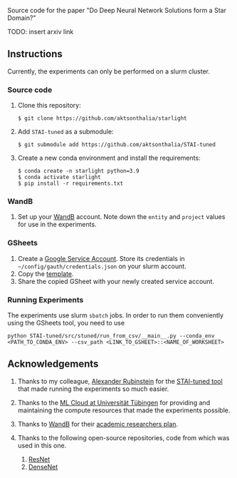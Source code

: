 Source code for the paper "Do Deep Neural Network Solutions form a Star Domain?"

TODO: insert arxiv link

## Instructions

Currently, the experiments can only be performed on a slurm cluster. 

### Source code

1. Clone this repository:

    ```
    $ git clone https://github.com/aktsonthalia/starlight
    ```
1. Add `STAI-tuned` as a submodule:

    ```
    $ git submodule add https://github.com/aktsonthalia/STAI-tuned
    ```
1. Create a new conda environment and install the requirements:

    ```
    $ conda create -n starlight python=3.9
    $ conda activate starlight
    $ pip install -r requirements.txt
    ```

### WandB

1. Set up your [WandB](https://wandb.ai) account. Note down the `entity` and `project` values for use in the experiments.

### GSheets

1. Create a [Google Service Account](https://support.google.com/a/answer/7378726?hl=en). Store its credentials in `~/config/gauth/credentials.json` on your slurm account.
2. Copy the [template](https://docs.google.com/spreadsheets/d/1yUZd8F9TncKoWxkTS_WtCtXiPOEwnjCssiJyOU2I9gc/edit#gid=727279666).
3. Share the copied GSheet with your newly created service account.

### Running Experiments

The experiments use slurm `sbatch` jobs. In order to run them conveniently using the GSheets tool, you need to use 

```
python STAI-tuned/src/stuned/run_from_csv/__main__.py --conda_env <PATH_TO_CONDA_ENV> --csv_path <LINK_TO_GSHEET>::<NAME_OF_WORKSHEET> 
```

## Acknowledgements

1. Thanks to my colleague, [Alexander Rubinstein](https://github.com/alexanderRubinstein/) for the [STAI-tuned tool](https://github.com/AlexanderRubinstein/STAI-tuned) that made running the experiments so much easier.

1. Thanks to the [ML Cloud at Universität Tübingen](https://portal.mlcloud.uni-tuebingen.de/) for providing and maintaining the compute resources that made the experiments possible.

1. Thanks to [WandB](https://wandb.ai) for their [academic researchers plan](https://wandb.ai/site/research).

1. Thanks to the following open-source repositories, code from which was used in this one.
   1. [ResNet](https://github.com/kuangliu/pytorch-cifar/blob/master/models/resnet.py)
   2. [DenseNet](https://github.com/andreasveit/densenet-pytorch/blob/master/densenet.py)

